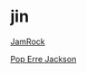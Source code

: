 # jin

[JamRock](https://stream.zeno.fm/rcmergybtpmtv)

[Pop Erre Jackson](https://stream.zeno.fm/rxx6d9fbvv8uv)

